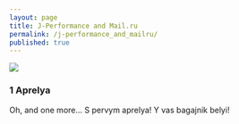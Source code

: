 ```yaml
---
layout: page
title: J-Performance and Mail.ru
permalink: /j-performance_and_mailru/
published: true
---
```


![]({{site.baseurl}}/images/1-04/1024px-Toyota_Mark_II_rear.jpg)

### 1 Aprelya

Oh, and one more... S pervym aprelya! Y vas bagajnik belyi!